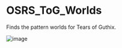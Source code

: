 # OSRS_ToG_Worlds
Finds the pattern worlds for Tears of Guthix.

![image](https://user-images.githubusercontent.com/92201744/230279843-e95c472a-748c-4636-804b-6d06da3ede4f.png)
